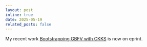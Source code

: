 ```yaml
---
layout: post
inline: true
date: 2025-05-19
related_posts: false
---
```


My recent work [Bootstrapping GBFV with CKKS](https://eprint.iacr.org/2025/888) is now on eprint.
